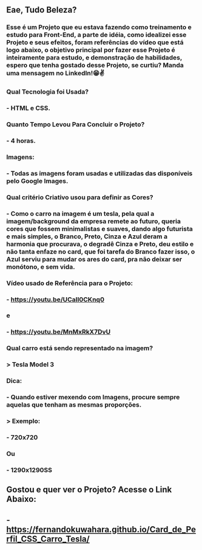 ## Eae, Tudo Beleza?

### Esse é um Projeto que eu estava fazendo como treinamento e estudo para Front-End, a parte de idéia, como idealizei esse Projeto e seus efeitos, foram referências do vídeo que está logo abaixo, o objetivo principal por fazer esse Projeto é inteiramente para estudo, e demonstração de habilidades, espero que tenha gostado desse Projeto, se curtiu? Manda uma mensagem no LinkedIn!😁✌️

### Qual Tecnologia foi Usada?
### - HTML e CSS.

### Quanto Tempo Levou Para Concluir o Projeto?
### - 4 horas.

### Imagens:
### - Todas as imagens foram usadas e utilizadas das disponíveis pelo Google Images.

### Qual critério Criativo usou para definir as Cores?
### - Como o carro na imagem é um tesla, pela qual a imagem/background da empresa remete ao futuro, queria cores que fossem minimalistas e suaves, dando algo futurista e mais simples, o Branco, Preto, Cinza e Azul deram a harmonia que procurava, o degradê Cinza e Preto, deu estilo e não tanta enfaze no card, que foi tarefa do Branco fazer isso, o Azul serviu para mudar os ares do card, pra não deixar ser monótono, e sem vida.

### Vídeo usado de Referência para o Projeto:
### - https://youtu.be/UCaII0CKnq0

###  e
### - https://youtu.be/MnMxRkX7DvU

### Qual carro está sendo representado na imagem?
### > Tesla Model 3

### Dica:
### - Quando estiver mexendo com Imagens, procure sempre aquelas que tenham as mesmas proporções.
### > Exemplo:
### - 720x720

###  Ou
### - 1290x1290SS

## Gostou e quer ver o Projeto? Acesse o Link Abaixo:
## - https://fernandokuwahara.github.io/Card_de_Perfil_CSS_Carro_Tesla/
